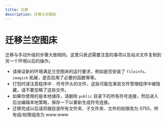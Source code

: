 ```yaml
---
title: 迁移
description: 迁移兰空图床
---
```


# 迁移兰空图床

迁移与手动升级的步骤大致相同。这里只表述需要注意的事项以及站点文件复制到另一个环境以后的操作。

- 请保证新的环境满足兰空图床的运行要求，例如是否安装了 `fileinfo`、`imagick` 拓展，是否启用了必要的函数等等。
- 打包时请注意程序中 `.` 符号开头的文件，这些可能在某些文件管理程序中被隐藏，请不要忽略了这些文件。
- 如果你使用的是本地储存，请删除 `public` 目录下的所有符号连接，然后进入后台编辑本地策略，保存一下以重新生成符号连接。
- 迁移完成以后请将跟目录所有文件夹、子文件夹、文件的权限改为 0755，所有组/权限组改为 www:www
